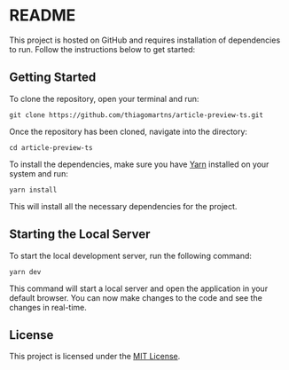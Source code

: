 # README

This project is hosted on GitHub and requires installation of dependencies to run. Follow the instructions below to get started:

## Getting Started

To clone the repository, open your terminal and run:

```
git clone https://github.com/thiagomartns/article-preview-ts.git
```

Once the repository has been cloned, navigate into the directory:

```
cd article-preview-ts
```

To install the dependencies, make sure you have [Yarn](https://yarnpkg.com/) installed on your system and run:

```
yarn install
```

This will install all the necessary dependencies for the project.

## Starting the Local Server

To start the local development server, run the following command:

```
yarn dev
```

This command will start a local server and open the application in your default browser. You can now make changes to the code and see the changes in real-time.

## License

This project is licensed under the [MIT License](LICENSE).
